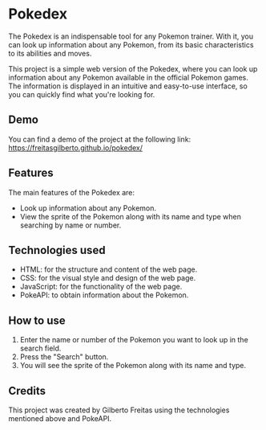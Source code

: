 # Pokedex

The Pokedex is an indispensable tool for any Pokemon trainer. With it, you can look up information about any Pokemon, from its basic characteristics to its abilities and moves.

This project is a simple web version of the Pokedex, where you can look up information about any Pokemon available in the official Pokemon games. The information is displayed in an intuitive and easy-to-use interface, so you can quickly find what you're looking for.

## Demo

You can find a demo of the project at the following link: https://freitasgilberto.github.io/pokedex/

## Features

The main features of the Pokedex are:

- Look up information about any Pokemon.
- View the sprite of the Pokemon along with its name and type when searching by name or number.

## Technologies used

- HTML: for the structure and content of the web page.
- CSS: for the visual style and design of the web page.
- JavaScript: for the functionality of the web page.
- PokeAPI: to obtain information about the Pokemon.

## How to use

1. Enter the name or number of the Pokemon you want to look up in the search field.
2. Press the "Search" button.
3. You will see the sprite of the Pokemon along with its name and type.

## Credits

This project was created by Gilberto Freitas using the technologies mentioned above and PokeAPI.
